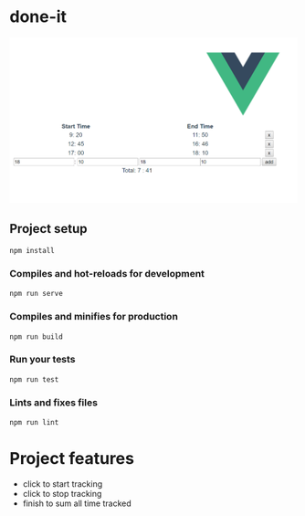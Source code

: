 # done-it
![Tracker](https://raw.githubusercontent.com/kapit4n/l-tracking/master/mockups/done-it-home.png)

## Project setup
```
npm install
```

### Compiles and hot-reloads for development
```
npm run serve
```

### Compiles and minifies for production
```
npm run build
```

### Run your tests
```
npm run test
```

### Lints and fixes files
```
npm run lint
```

# Project features
* click to start tracking
* click to stop tracking
* finish to sum all time tracked

